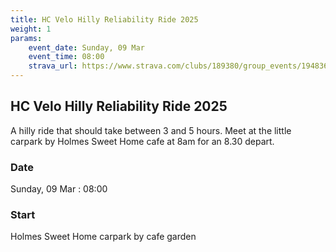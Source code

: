 ```yaml
---
title: HC Velo Hilly Reliability Ride 2025
weight: 1
params:
    event_date: Sunday, 09 Mar
    event_time: 08:00
    strava_url: https://www.strava.com/clubs/189380/group_events/1948367
---
```


## HC Velo Hilly Reliability Ride 2025 

A hilly ride that should take between 3 and 5 hours. Meet at the little carpark by Holmes Sweet Home cafe at 8am for an 8.30 depart.

### Date

Sunday, 09 Mar : 08:00

### Start

Holmes Sweet Home carpark by cafe garden


